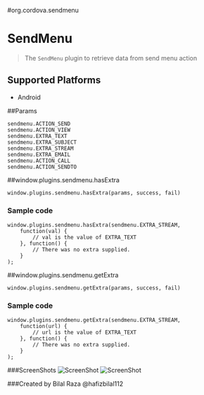 #org.cordova.sendmenu

SendMenu
========

> The `SendMenu` plugin to retrieve data from send menu action

Supported Platforms
-------------------

- Android

##Params

    sendmenu.ACTION_SEND
    sendmenu.ACTION_VIEW
    sendmenu.EXTRA_TEXT
    sendmenu.EXTRA_SUBJECT
    sendmenu.EXTRA_STREAM
    sendmenu.EXTRA_EMAIL
    sendmenu.ACTION_CALL
    sendmenu.ACTION_SENDTO

##window.plugins.sendmenu.hasExtra

    window.plugins.sendmenu.hasExtra(params, success, fail)

### Sample code

    window.plugins.sendmenu.hasExtra(sendmenu.EXTRA_STREAM,
        function(val) {
            // val is the value of EXTRA_TEXT
        }, function() {
            // There was no extra supplied.
        }
    );


##window.plugins.sendmenu.getExtra

    window.plugins.sendmenu.getExtra(params, success, fail)

### Sample code

    window.plugins.sendmenu.getExtra(sendmenu.EXTRA_STREAM,
        function(url) {
            // url is the value of EXTRA_TEXT
        }, function() {
            // There was no extra supplied.
        }
    );

###ScreenShots
![ScreenShot](https://raw.github.com/hafizbilal112/cordova-send-menu-android/master/screenshots/device-1.png)
![ScreenShot](https://raw.github.com/hafizbilal112/cordova-send-menu-android/master/screenshots/device-2.png)

###Created by Bilal Raza @hafizbilal112
